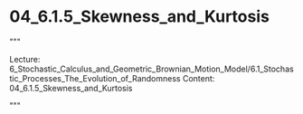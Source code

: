 # 04_6.1.5_Skewness_and_Kurtosis

"""

Lecture: 6_Stochastic_Calculus_and_Geometric_Brownian_Motion_Model/6.1_Stochastic_Processes_The_Evolution_of_Randomness
Content: 04_6.1.5_Skewness_and_Kurtosis

"""

